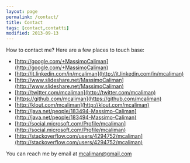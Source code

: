 ```yaml
---
layout: page
permalink: /contact/
title: Contact
tags: [contact,contatti]
modified: 2013-09-13
---
```


How to contact me? 
Here are a few places to touch base:

* [http://google.com/+MassimoCaliman](http://google.com/+MassimoCaliman)
* [http://it.linkedin.com/in/mcaliman](http://it.linkedin.com/in/mcaliman)
* [http://www.slideshare.net/MassimoCaliman](http://www.slideshare.net/MassimoCaliman)
* [http://twitter.com/mcaliman](http://twitter.com/mcaliman)
* [https://github.com/mcaliman](https://github.com/mcaliman)
* [http://klout.com/mcaliman](http://klout.com/mcaliman)
* [http://java.net/people/183494-Massimo-Caliman](http://java.net/people/183494-Massimo-Caliman)
* [http://social.microsoft.com/Profile/mcaliman](http://social.microsoft.com/Profile/mcaliman)
* [http://stackoverflow.com/users/4294752/mcaliman](http://stackoverflow.com/users/4294752/mcaliman)

You can reach me by email at [mcaliman@gmail.com](mailto:mcaliman@gmail.com)


